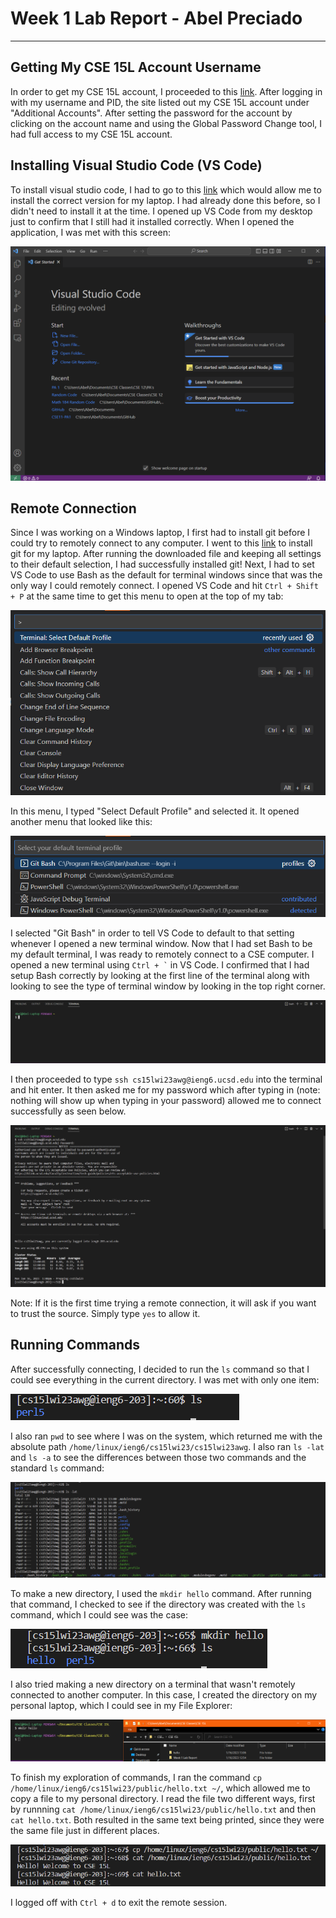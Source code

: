 # Week 1 Lab Report - Abel Preciado
***
## Getting My CSE 15L Account Username
In order to get my CSE 15L account, I proceeded to this [link](https://sdacs.ucsd.edu/~icc/index.php). After logging in with my username and PID, the site listed out my CSE 15L account under "Additional Accounts". After setting the password for the account by clicking on the account name and using the Global Password Change tool, I had full access to my CSE 15L account.

## Installing Visual Studio Code (VS Code)
To install visual studio code, I had to go to this [link](https://code.visualstudio.com/) which would allow me to install the correct version for my laptop. I had already done this before, so I didn't need to install it at the time. I opened up VS Code from my desktop just to confirm that I still had it installed correctly. When I opened the application, I was met with this screen:

![Image](week1images/vscode-open.png)

## Remote Connection
Since I was working on a Windows laptop, I first had to install git before I could try to remotely connect to any computer. I went to this [link](https://gitforwindows.org/) to install git for my laptop. After running the downloaded file and keeping all settings to their default selection, I had successfully installed git! Next, I had to set VS Code to use Bash as the default for terminal windows since that was the only way I could remotely connect. I opened VS Code and hit `Ctrl + Shift + P` at the same time to get this menu to open at the top of my tab:

![Image](week1images/preferences-menu.png)

In this menu, I typed "Select Default Profile" and selected it. It opened another menu that looked like this:

![Image](week1images/default-terminal-profile.png)

I selected "Git Bash" in order to tell VS Code to default to that setting whenever I opened a new terminal window. Now that I had set Bash to be my default terminal, I was ready to remotely connect to a CSE computer. I opened a new terminal using `` Ctrl + ` `` in VS Code. I confirmed that I had setup Bash correctly by looking at the first line of the terminal along with looking to see the type of terminal window by looking in the top right corner. 

![Image](week1images/open-terminal.png)

I then proceeded to type `ssh cs15lwi23awg@ieng6.ucsd.edu` into the terminal and hit enter. It then asked me for my password which after typing in (note: nothing will show up when typing in your password) allowed me to connect successfully as seen below.

![Image](week1images/logged-in.png)

Note: If it is the first time trying a remote connection, it will ask if you want to trust the source. Simply type `yes` to allow it.

## Running Commands
After successfully connecting, I decided to run the `ls` command so that I could see everything in the current directory. I was met with only one item:

![Image](week1images/ls-command.png)

I also ran `pwd` to see where I was on the system, which returned me with the absolute path `/home/linux/ieng6/cs15lwi23/cs15lwi23awg`. I also ran `ls -lat` and `ls -a` to see the differences between those two commands and the standard `ls` command:

![Image](week1images/various-ls-commands.png)

To make a new directory, I used the `mkdir hello` command. After running that command, I checked to see if the directory was created with the `ls` command, which I could see was the case:

![Image](week1images/new-directory.png)

I also tried making a new directory on a terminal that wasn't remotely connected to another computer. In this case, I created the directory on my personal laptop, which I could see in my File Explorer:

![Image](week1images/computer-directory.png)

To finish my exploration of commands, I ran the command `cp /home/linux/ieng6/cs15lwi23/public/hello.txt ~/`, which allowed me to copy a file to my personal directory. I read the file two different ways, first by runnning `cat /home/linux/ieng6/cs15lwi23/public/hello.txt` and then `cat hello.txt`. Both resulted in the same text being printed, since they were the same file just in different places. 

![Image](week1images/file-copy.png)

I logged off with `Ctrl + d` to exit the remote session.
